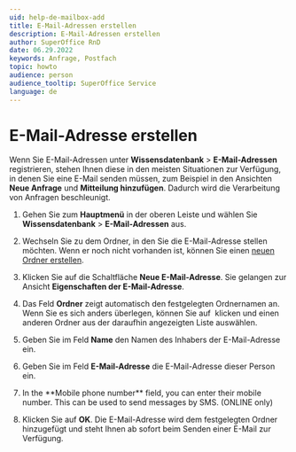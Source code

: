 ```yaml
---
uid: help-de-mailbox-add
title: E-Mail-Adressen erstellen
description: E-Mail-Adressen erstellen
author: SuperOffice RnD
date: 06.29.2022
keywords: Anfrage, Postfach
topic: howto
audience: person
audience_tooltip: SuperOffice Service
language: de
---
```


# E-Mail-Adresse erstellen

Wenn Sie E-Mail-Adressen unter **Wissensdatenbank** > **E-Mail-Adressen** registrieren, stehen Ihnen diese in den meisten Situationen zur Verfügung, in denen Sie eine E-Mail senden müssen, zum Beispiel in den Ansichten **Neue Anfrage** und **Mitteilung hinzufügen**. Dadurch wird die Verarbeitung von Anfragen beschleunigt.

1. Gehen Sie zum <i class="ph ph-list" aria-hidden="true"></i> **Hauptmenü** in der oberen Leiste und wählen Sie **Wissensdatenbank** > **E-Mail-Adressen** aus.

1. Wechseln Sie zu dem Ordner, in den Sie die E-Mail-Adresse stellen möchten. Wenn er noch nicht vorhanden ist, können Sie einen [neuen Ordner erstellen][1].

1. Klicken Sie auf die Schaltfläche **Neue E-Mail-Adresse**. Sie gelangen zur Ansicht **Eigenschaften der E-Mail-Adresse**.

1. Das Feld **Ordner** zeigt automatisch den festgelegten Ordnernamen an. Wenn Sie es sich anders überlegen, können Sie auf <i class="ph ph-caret-down" aria-label="Chevron"></i> klicken und einen anderen Ordner aus der daraufhin angezeigten Liste auswählen.

1. Geben Sie im Feld **Name** den Namen des Inhabers der E-Mail-Adresse ein.

1. Geben Sie im Feld **E-Mail-Adresse** die E-Mail-Adresse dieser Person ein.

1. <!-- online --> In the **Mobile phone number** field, you can enter their mobile number. This can be used to send messages by SMS. (ONLINE only)

1. Klicken Sie auf **OK**. Die E-Mail-Adresse wird dem festgelegten Ordner hinzugefügt und steht Ihnen ab sofort beim Senden einer E-Mail zur Verfügung.

<!-- Referenced links -->
[1]: manage-folders.md

<!-- Referenced images -->
